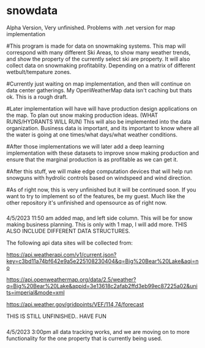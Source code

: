 # snowdata
Alpha Version, Very unfinished.
Problems with .net version for map implementation

#This program is made for data on snowmaking systems. This map will correspond with many different Ski Areas, to show many weather trends, and show the property of the currently select ski are property. It will also collect data on snowmaking profitablity. Depending on a matrix of different wetbult/tempature zones.

#Currently just waiting on map implementation, and then will continue on data center gatherings. My OpenWeatherMap data isn't caching but thats ok. This is a rough draft.

#Later implementation will have will have production design applications on the map. To plan out snow making production ideas. (WHAT RUNS/HYDRANTS WILL RUN) This will also be implemented into the data organization. Business data is important, and its important to know where all the water is going at one times/what days/what weather conditions.

#After those implementations we will later add a deep learning implementation with these datasets to improve snow making production and ensure that the marginal production is as profitable as we can get it.

#After this stuff, we will make edge computation devices that will help run snowguns with hydrolic controls based on windspeed and wind direction.

#As of right now, this is very unfinished but it will be continued soon. If you want to try to implement so of the features, be my guest. Much like the other repository it's unfinished and opensource as of right now.


#####
4/5/2023 11:50 am
added map, and left side column. This will be for snow making business planning. This is only with 1 map, I will add more.
THIS ALSO INCLUDE DIFFERENT DATA STRUCTURES.

The following api data sites will be collected from:


https://api.weatherapi.com/v1/current.json?key=c3bd11a74bf642e9a5e225108230404&q=Big%20Bear%20Lake&aqi=no


https://api.openweathermap.org/data/2.5/weather?q=Big%20Bear%20Lake&appid=3e13618c2afab2ffd3eb99ec87225a02&units=imperial&mode=xml


https://api.weather.gov/gridpoints/VEF/114,74/forecast

THIS IS STILL UNFINISHED.. HAVE FUN

#####

4/5/2023
3:00pm
all data tracking works, and we are moving on to more functionality for the one property that is currently being used.
